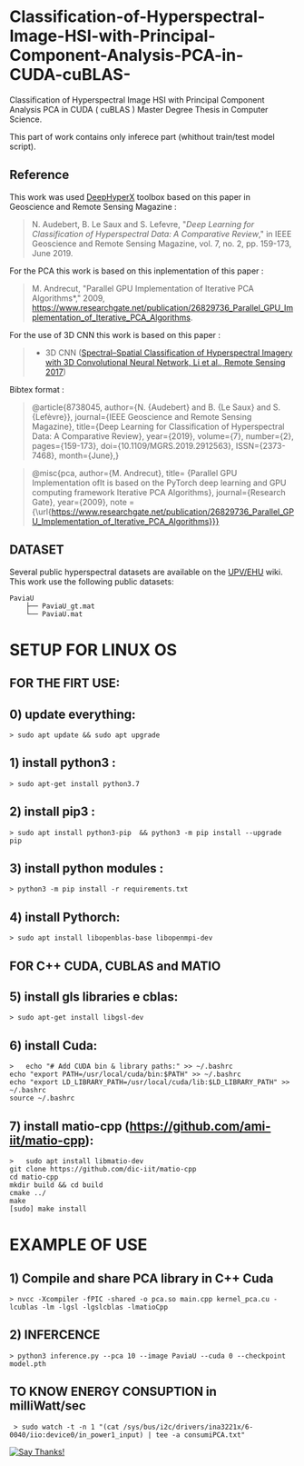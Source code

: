 # Classification-of-Hyperspectral-Image-HSI-with-Principal-Component-Analysis-PCA-in-CUDA-cuBLAS-

Classification of Hyperspectral Image HSI with Principal Component Analysis PCA in CUDA ( cuBLAS ) Master Degree Thesis in Computer Science.

This part of work contains only inferece part (whithout train/test model script).


## Reference

This work was used [DeepHyperX](https://github.com/nshaud/DeepHyperX) toolbox based on this paper in Geoscience and Remote Sensing Magazine :
> N. Audebert, B. Le Saux and S. Lefevre, "*Deep Learning for Classification of Hyperspectral Data: A Comparative Review*," in IEEE Geoscience and Remote Sensing Magazine, vol. 7, no. 2, pp. 159-173, June 2019.

For the PCA this work is based on this inplementation of this paper :
> M. Andrecut, "Parallel GPU Implementation of Iterative PCA Algorithms*," 2009, https://www.researchgate.net/publication/26829736_Parallel_GPU_Implementation_of_Iterative_PCA_Algorithms. 

For the use of 3D CNN this work is based on this paper :
>   * 3D CNN ([Spectral–Spatial Classification of Hyperspectral Imagery with 3D Convolutional Neural Network, Li et al., Remote Sensing 2017](http://www.mdpi.com/2072-4292/9/1/67))



Bibtex format :

> @article{8738045,
author={N. {Audebert} and B. {Le Saux} and S. {Lefèvre}},
journal={IEEE Geoscience and Remote Sensing Magazine},
title={Deep Learning for Classification of Hyperspectral Data: A Comparative Review},
year={2019},
volume={7},
number={2},
pages={159-173},
doi={10.1109/MGRS.2019.2912563},
ISSN={2373-7468},
month={June},}

> @misc{pca, 
    author={M. Andrecut},
    title= {Parallel GPU Implementation ofIt is based on the PyTorch deep learning and GPU computing framework
Iterative PCA Algorithms}, 
    journal={Research Gate},
    year={2009},
     note ={\url{https://www.researchgate.net/publication/26829736_Parallel_GPU_Implementation_of_Iterative_PCA_Algorithms}}}
     

## DATASET
Several public hyperspectral datasets are available on the [UPV/EHU](http://www.ehu.eus/ccwintco/index.php?title=Hyperspectral_Remote_Sensing_Scenes) wiki.
This work use the following public datasets:
```
PaviaU
    ├── PaviaU_gt.mat
    └── PaviaU.mat
```

# SETUP FOR LINUX OS
## FOR THE FIRT USE:

## 0) update everything: 
	> sudo apt update && sudo apt upgrade

## 1) install python3 : 
	> sudo apt-get install python3.7

## 2) install pip3 : 
	> sudo apt install python3-pip  && python3 -m pip install --upgrade pip

## 3) install python modules : 
	> python3 -m pip install -r requirements.txt

## 4) install Pythorch:
	> sudo apt install libopenblas-base libopenmpi-dev
	

## FOR C++ CUDA, CUBLAS and MATIO

## 5) install gls libraries e cblas:
	> sudo apt-get install libgsl-dev
  
## 6) install Cuda:
	
	>	echo "# Add CUDA bin & library paths:" >> ~/.bashrc
	echo "export PATH=/usr/local/cuda/bin:$PATH" >> ~/.bashrc
	echo "export LD_LIBRARY_PATH=/usr/local/cuda/lib:$LD_LIBRARY_PATH" >> ~/.bashrc
	source ~/.bashrc

## 7) install matio-cpp  (https://github.com/ami-iit/matio-cpp):
	> 	sudo apt install libmatio-dev
	git clone https://github.com/dic-iit/matio-cpp
	cd matio-cpp
	mkdir build && cd build
	cmake ../
	make
	[sudo] make install



# EXAMPLE OF USE

## 1) Compile and share PCA library in C++ Cuda
	> nvcc -Xcompiler -fPIC -shared -o pca.so main.cpp kernel_pca.cu -lcublas -lm -lgsl -lgslcblas -lmatioCpp

## 2) INFERCENCE
	> python3 inference.py --pca 10 --image PaviaU --cuda 0 --checkpoint model.pth


## TO KNOW ENERGY CONSUPTION in milliWatt/sec
	 > sudo watch -t -n 1 "(cat /sys/bus/i2c/drivers/ina3221x/6-0040/iio:device0/in_power1_input) | tee -a consumiPCA.txt"

[![Say Thanks!](https://img.shields.io/badge/Say%20Thanks-!-1EAEDB.svg)](https://saythanks.io/to/nshaud)
